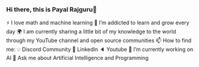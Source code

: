 ### Hi there, this is Payal Rajguru👋

⚡ I love math and machine learning
🌱 I’m addicted to learn and grow every day
🌍 I am currently sharing a little bit of my knowledge to the world through my YouTube channel and open source communities
📫 How to find me:
💡 Discord Community
🏢 LinkedIn
🔈 Youtube
🔭 I’m currently working on AI
💬 Ask me about Artificial Intelligence and Programming
